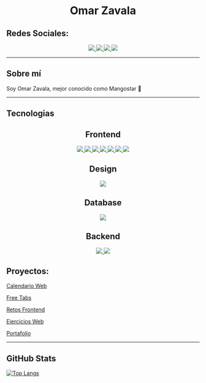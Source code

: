 <h1 align="center"> Omar Zavala </h1>

## Redes Sociales:

<div align="center">
    <a href="https://www.linkedin.com/in/omar-zavala-ugarte/">
        <img src="https://img.shields.io/badge/LinkedIn-0077B5?style=for-the-badge&logo=linkedin&logoColor=white">
    </a>
    <a href="https://www.instagram.com/omar.zavala0/">
        <img src="https://img.shields.io/badge/Instagram-E4405F?style=for-the-badge&logo=instagram&logoColor=white">
    </a>
    <a href="mailto:influencia.x.94@gmail.com">
        <img src="https://img.shields.io/badge/Gmail-D14836?style=for-the-badge&logo=gmail&logoColor=white">
    </a>
    <a href="https://omar-zavala.xyz/">
        <img src="https://img.shields.io/badge/website-000000?style=for-the-badge&logo=About.me&logoColor=white">
    </a>
</div>

---

## Sobre mí

Soy Omar Zavala, mejor conocido como Mangostar 🥭

---

## Tecnologias
<div align="center">
    <h2>Frontend</h2>
    <a href="https://developer.mozilla.org/es/docs/Learn/Getting_started_with_the_web/HTML_basics">
        <img src="https://img.shields.io/badge/HTML5-E34F26?style=for-the-badge&logo=html5&logoColor=white">
    </a>
    <a href="https://developer.mozilla.org/es/docs/Web/CSS">
        <img src="https://img.shields.io/badge/CSS3-1572B6?style=for-the-badge&logo=css3&logoColor=white">
    </a>
    <a href="https://sass-lang.com/">
        <img src="https://img.shields.io/badge/Sass-CC6699?style=for-the-badge&logo=sass&logoColor=white">
    </a>
    <a href="https://developer.mozilla.org/es/docs/Web/JavaScript">
        <img src="https://img.shields.io/badge/JavaScript-F7DF1E?style=for-the-badge&logo=javascript&logoColor=black">
    </a>
    <a href="https://es.reactjs.org/">
        <img src="https://img.shields.io/badge/React-20232A?style=for-the-badge&logo=react&logoColor=61DAFB">
    </a>
    <a href="https://reactrouter.com/">
        <img src="https://img.shields.io/badge/React_Router-CA4245?style=for-the-badge&logo=react-router&logoColor=white">
    </a>
    <a href="https://tailwindcss.com/">
        <img src="https://img.shields.io/badge/Tailwind_CSS-38B2AC?style=for-the-badge&logo=tailwind-css&logoColor=white">
    </a>
    <h2>Design</h2>
    <a href="https://www.figma.com/">
        <img src="https://img.shields.io/badge/Figma-F24E1E?style=for-the-badge&logo=figma&logoColor=white">
    </a>
    <h2>Database</h2>
    <a href="https://www.mysql.com/">
        <img src="https://img.shields.io/badge/MySQL-00000F?style=for-the-badge&logo=mysql&logoColor=white">
    </a>
    <h2>Backend</h2>
    <a href="https://nodejs.dev/">
        <img src="https://img.shields.io/badge/Node.js-43853D?style=for-the-badge&logo=node.js&logoColor=white">
    </a>
    <a href="https://expressjs.com/">
        <img src="https://img.shields.io/badge/Express.js-404D59?style=for-the-badge">
    </a>
</div>

## Proyectos:

[Calendario Web](https://mangostar1.github.io/Calendar/)

[Free Tabs](https://free-tabs.netlify.app/)

[Retos Frontend](https://mangostar1.github.io/Retos_Frontend/)

[Ejercicios Web](https://ejercicios-web.netlify.app/)

[Portafolio](https://omar-zavala.xyz/)

---

## GitHub Stats

[![Top Langs](https://github-readme-stats.vercel.app/api/top-langs/?username=Mangostar1&layout=compact)](https://github.com/anuraghazra/github-readme-stats)
